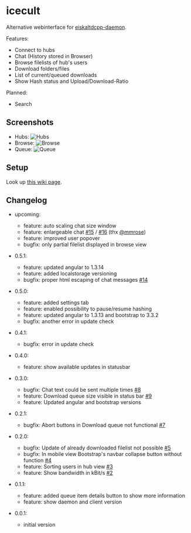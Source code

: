 icecult
=======

Alternative webinterface for [eiskaltdcpp-daemon](https://github.com/eiskaltdcpp/eiskaltdcpp).

Features:
* Connect to hubs
* Chat (History stored in Browser)
* Browse filelists of hub's users
* Download folders/files
* List of current/queued downloads
* Show Hash status and Upload/Download-Ratio

Planned:
* Search

Screenshots
-----------

* Hubs: ![Hubs](https://raw.github.com/kraiz/icecult/master/screens/icecult_hubs.png)
* Browse: ![Browse](https://raw.github.com/kraiz/icecult/master/screens/icecult_browse.png)
* Queue: ![Queue](https://raw.github.com/kraiz/icecult/master/screens/icecult_queue.png)

Setup
-----

Look up [this wiki page](https://github.com/kraiz/icecult/wiki).

Changelog
---------
* upcoming:
  * feature: auto scaling chat size window
  * feature: enlargeable chat [#15](/../../issues/15) / [#16](/../../issues/16) (thx [@mmrose](https://github.com/mmrose))
  * feature: improved user popover
  * bugfix: only partial filelist displayed in browse view

* 0.5.1:
  * feature: updated angular to 1.3.14
  * feature: added localstorage versioning
  * bugfix: proper html escaping of chat messages [#14](/../../issues/14)

* 0.5.0:
  * feature: added settings tab
  * feature: enabled possibility to pause/resume hashing
  * feature: updated angular to 1.3.13 and bootstrap to 3.3.2
  * bugfix: another error in update check

* 0.4.1:
  * bugfix: error in update check

* 0.4.0:
  * feature: show available updates in statusbar

* 0.3.0:
  * bugfix: Chat text could be sent multiple times [#8](/../../issues/8)
  * feature: Download queue size visible in status bar [#9](/../../issues/9)
  * feature: Updated angular and bootstrap versions

* 0.2.1:
  * bugfix: Abort buttons in Download queue not functional [#7](/../../issues/7)

* 0.2.0:
  * bugfix: Update of already downloaded filelist not possible [#5](/../../issues/5)
  * bugfix: In mobile view Bootstrap's navbar collapse button without function [#4](/../../issues/4)
  * feature: Sorting users in hub view [#3](/../../issues/3)
  * feature: Show bandwidth in kBit/s [#2](/../../issues/2)

* 0.1.1:
  * feature: added queue item details button to show more information
  * feature: show daemon and client version

* 0.0.1:
  * initial version
